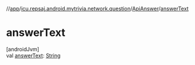 //[app](../../../index.md)/[icu.repsaj.android.mytrivia.network.question](../index.md)/[ApiAnswer](index.md)/[answerText](answer-text.md)

# answerText

[androidJvm]\
val [answerText](answer-text.md): [String](https://kotlinlang.org/api/latest/jvm/stdlib/kotlin/-string/index.html)
